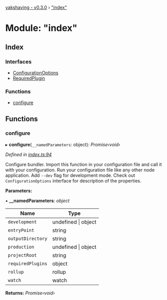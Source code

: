 [yakshaving - v0.3.0](../README.md) › ["index"](_index_.md)

# Module: "index"

## Index

### Interfaces

* [ConfigurationOptions](../interfaces/_index_.configurationoptions.md)
* [RequiredPlugin](../interfaces/_index_.requiredplugin.md)

### Functions

* [configure](_index_.md#configure)

## Functions

###  configure

▸ **configure**(`__namedParameters`: object): *Promise‹void›*

*Defined in [index.ts:94](https://github.com/vegeta897/d-zone/blob/458baeb/packages/webapp-yakshaving/source/index.ts#L94)*

Configure bundler. Import this function in your configuration file
and call it with your configuration. Run your configuration file
like any other node application. Add `--dev` flag for development mode.
Check out `ConfigurationOptions` interface for description of the properties.

**Parameters:**

▪ **__namedParameters**: *object*

Name | Type |
------ | ------ |
`development` | undefined &#124; object |
`entryPoint` | string |
`outputDirectory` | string |
`production` | undefined &#124; object |
`projectRoot` | string |
`requiredPlugins` | object |
`rollup` | rollup |
`watch` | watch |

**Returns:** *Promise‹void›*
